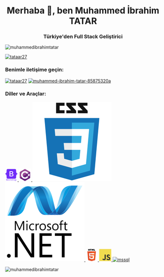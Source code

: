 <h1 align="center">Merhaba 👋, ben Muhammed İbrahim TATAR</h1>
<h3 align="center">Türkiye'den Full Stack Geliştirici</h3>

<p align="left"> <img src="https://komarev.com/ghpvc/?username=muhammedibrahimtatar&label=Profile%20views&color=0e75b6&style=flat" alt="muhammedibrahimtatar" /> </p>

<p align="left"> <a href="https://twitter.com/tataar27" target="blank"><img src="https://img.shields.io/twitter/follow/tataar27?logo=twitter&style=for-the-badge" alt="tataar27" /></a> </p>

<h3 align="left">Benimle iletişime geçin:</h3>
<p align="left">
<a href="https://twitter.com/tataar27" target="blank"><img align="center" src="https://raw.githubusercontent.com/rahuldkjain/github-profile-readme-generator/master/src/images/icons/Social/twitter.svg" alt="tataar27" height="30" width="40" /></a>
<a href="https://linkedin.com/in/muhammed-ibrahim-tatar-85875320a" target="blank"><img align="center" src="https://raw.githubusercontent.com/rahuldkjain/github-profile-readme-generator/master/src/images/icons/Social/linked-in-alt.svg" alt="muhammed-ibrahim-tatar-85875320a" height="30" width="40" /></a>
</p>

<h3 align="left">Diller ve Araçlar:</h3>
<p align="left"> <a href="https://getbootstrap.com" target="_blank" rel="noreferrer"> <img src="https://raw.githubusercontent.com/devicons/devicon/master/icons/bootstrap/bootstrap-plain-wordmark.svg" alt="önyükleme" width="40" height="40"/> </a> <a href="https://www.w3schools.com/cs/" target="_blank" rel="noreferrer"> <img src="https://raw.githubusercontent.com/devicons/devicon/master/icons/csharp/csharp-original.svg" alt="csharp" width="40" height="40"/> </a> <a href="https://www.w3schools.com/css/" target="_blank" rel="noreferrer"> <img src="https://raw.githubusercontent.com/devicons/devicon/master/icons/css3/css3-original-wordmark.svg" alt="css3" genişlik="40" yükseklik="40"/> </a> <a href="https://dotnet.microsoft.com/" target="_blank" rel="noreferrer"> <img src="https://raw.githubusercontent.com/devicons/devicon/master/icons/dot-net/dot-net-original-wordmark.svg" alt="dotnet" genişlik="40" yükseklik="40"/> </a> <a href="https://www.w3.org/html/" target="_blank" rel="noreferrer"> <img src="https://raw.githubusercontent.com/devicons/devicon/master/icons/html5/html5-original-wordmark.svg" alt="html5" width="40" height="40"/> </a> <a href="https://developer.mozilla.org/tr-TR/docs/Web/JavaScript" target="_blank" rel="noreferrer"> <img src="https://raw.githubusercontent.com/devicons/devicon/master/icons/javascript/javascript-original.svg" alt="javascript" width="40" height="40"/> </a> <a href="https://www.microsoft.com/tr-TR/sql-server" target="_blank" rel="noreferrer"> <img src="https://www.svgrepo.com/show/303229/microsoft-sql-server-logo.svg" alt="mssql" width="40" height="40"/> </a> </p>

<p><img align="center" src="https://github-readme-stats.vercel.app/api/top-langs?username=muhammedibrahimtatar&show_icons=true&theme=merko&locale=en&layout=compact" alt="muhammedibrahimtatar" /></p>

